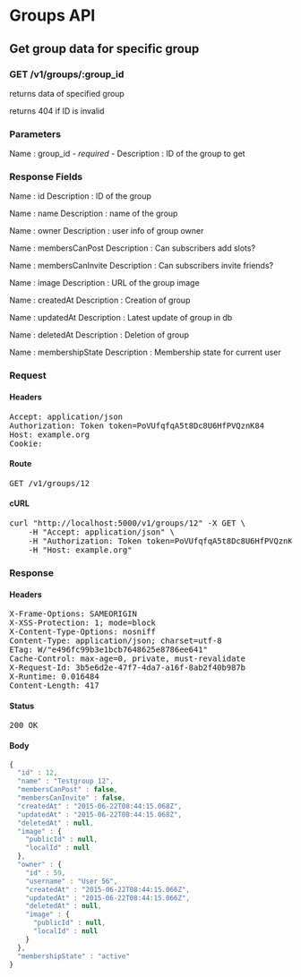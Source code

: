 # Groups API

## Get group data for specific group

### GET /v1/groups/:group_id

returns data of specified group

returns 404 if ID is invalid



### Parameters

Name : group_id *- required -*
Description : ID of the group to get


### Response Fields

Name : id
Description : ID of the group

Name : name
Description : name of the group

Name : owner
Description : user info of group owner

Name : membersCanPost
Description : Can subscribers add slots?

Name : membersCanInvite
Description : Can subscribers invite friends?

Name : image
Description : URL of the group image

Name : createdAt
Description : Creation of group

Name : updatedAt
Description : Latest update of group in db

Name : deletedAt
Description : Deletion of group

Name : membershipState
Description : Membership state for current user

### Request

#### Headers

<pre>Accept: application/json
Authorization: Token token=PoVUfqfqA5t8Dc8U6HfPVQznK84
Host: example.org
Cookie: </pre>

#### Route

<pre>GET /v1/groups/12</pre>

#### cURL

<pre class="request">curl &quot;http://localhost:5000/v1/groups/12&quot; -X GET \
	-H &quot;Accept: application/json&quot; \
	-H &quot;Authorization: Token token=PoVUfqfqA5t8Dc8U6HfPVQznK84&quot; \
	-H &quot;Host: example.org&quot;</pre>

### Response

#### Headers

<pre>X-Frame-Options: SAMEORIGIN
X-XSS-Protection: 1; mode=block
X-Content-Type-Options: nosniff
Content-Type: application/json; charset=utf-8
ETag: W/&quot;e496fc99b3e1bcb7648625e8786ee641&quot;
Cache-Control: max-age=0, private, must-revalidate
X-Request-Id: 3b5e6d2e-47f7-4da7-a16f-8ab2f40b987b
X-Runtime: 0.016484
Content-Length: 417</pre>

#### Status

<pre>200 OK</pre>

#### Body

```javascript
{
  "id" : 12,
  "name" : "Testgroup 12",
  "membersCanPost" : false,
  "membersCanInvite" : false,
  "createdAt" : "2015-06-22T08:44:15.068Z",
  "updatedAt" : "2015-06-22T08:44:15.068Z",
  "deletedAt" : null,
  "image" : {
    "publicId" : null,
    "localId" : null
  },
  "owner" : {
    "id" : 59,
    "username" : "User 56",
    "createdAt" : "2015-06-22T08:44:15.066Z",
    "updatedAt" : "2015-06-22T08:44:15.066Z",
    "deletedAt" : null,
    "image" : {
      "publicId" : null,
      "localId" : null
    }
  },
  "membershipState" : "active"
}
```
